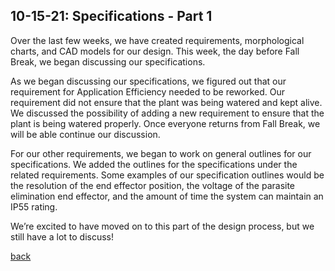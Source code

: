 ## 10-15-21: Specifications - Part 1

Over the last few weeks, we have created requirements, morphological charts, and CAD models for our design. This week, the day before Fall Break, we began discussing our specifications. 

As we began discussing our specifications, we figured out that our requirement for Application Efficiency needed to be reworked. Our requirement did not ensure that the plant was being watered and kept alive. We discussed the possibility of adding a new requirement to ensure that the plant is being watered properly. Once everyone returns from Fall Break, we will be able continue our discussion.

For our other requirements, we began to work on general outlines for our specifications. We added the outlines for the specifications under the related requirements. Some examples of our specification outlines would be the resolution of the end effector position, the voltage of the parasite elimination end effector, and the amount of time the system can maintain an IP55 rating. 

We’re excited to have moved on to this part of the design process, but we still have a lot to discuss!


[back](./..)
